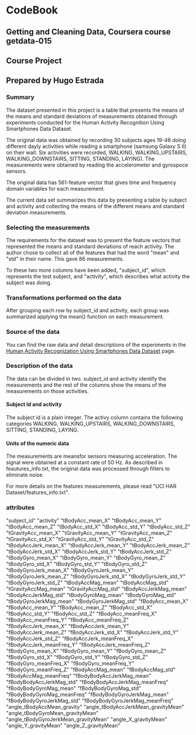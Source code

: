 # CodeBook 
## Getting and Cleaning Data, Coursera course getdata-015
## Course Project
## Prepared by Hugo Estrada

### Summary

The dataset presented in this project is a table that presents the means of the means and standard deviations of measurements obtained through experiments conducted for the Human Activity Recognition Using Smartphones Data Dataset.

The original data was obtained by recording 30 subjects ages 19-48 doing different dayly activities while reading a smartphone (samsung Galaxy S II) on their wait. Six activities were recorded,  WALKING, WALKING_UPSTAIRS, WALKING_DOWNSTAIRS, SITTING, STANDING, LAYING). The measurements were obtained by reading the accelerometer and gyrospoce sensors.

The original data has 561-feature vector that gives time and frequency domain variables for each measurement.

The current data set summarizes this data by presenting a table by subject and activity and collecting the means of the different means and standard deviation measurements. 

### Selecting the measurements
The requirements for the dataset was to present the feature vectors that represented the means and standard deviations of reach activity. The author chose to collect all of the features that had the word "mean" and "std" in their name. This gave 86 measurements. 

To these two more columns have been added, "subject_id", which represents the test subject, and "activity", which describes what activity the subject was doing.

### Transformations performed on the data
After grouping each row by subject_id and activity, each group was summarized applying the mean() function on each measurement.

### Source of the data
You can find the raw data and detail descriptions of the experiments in the [Human Activity Recognization Using Smartphones Data Dataset](http://archive.ics.uci.edu/ml/datasets/Human+Activity+Recognition+Using+Smartphones) page.

### Description of the data
The data can be divided in two. subject_id and activity identify the measurements and the rest of the columns show the means of the measurements on those activities. 

#### Subject Id and activity
The subject id is a plain integer. The activy column contains the following categories  WALKING, WALKING_UPSTAIRS, WALKING_DOWNSTAIRS, SITTING, STANDING, LAYING. 

#### Units of the numeric data
The measurements are meansfor sensors measuring acceleration. The signal were obtained at a constant rate of 50 Hz. As described in feautures_info.txt, the original data was processed through filters to eliminate noise. 

For more details on the features measurements, please read "UCI HAR Dataset/features_info.txt".

### attributes
"subject_id"
"activity"
"tBodyAcc_mean_X"
"tBodyAcc_mean_Y"
"tBodyAcc_mean_Z"
"tBodyAcc_std_X"
"tBodyAcc_std_Y"
"tBodyAcc_std_Z"
"tGravityAcc_mean_X"
"tGravityAcc_mean_Y"
"tGravityAcc_mean_Z"
"tGravityAcc_std_X"
"tGravityAcc_std_Y"
"tGravityAcc_std_Z"
"tBodyAccJerk_mean_X"
"tBodyAccJerk_mean_Y"
"tBodyAccJerk_mean_Z"
"tBodyAccJerk_std_X"
"tBodyAccJerk_std_Y"
"tBodyAccJerk_std_Z"
"tBodyGyro_mean_X"
"tBodyGyro_mean_Y"
"tBodyGyro_mean_Z"
"tBodyGyro_std_X"
"tBodyGyro_std_Y"
"tBodyGyro_std_Z"
"tBodyGyroJerk_mean_X"
"tBodyGyroJerk_mean_Y"
"tBodyGyroJerk_mean_Z"
"tBodyGyroJerk_std_X"
"tBodyGyroJerk_std_Y"
"tBodyGyroJerk_std_Z"
"tBodyAccMag_mean"
"tBodyAccMag_std"
"tGravityAccMag_mean"
"tGravityAccMag_std"
"tBodyAccJerkMag_mean"
"tBodyAccJerkMag_std"
"tBodyGyroMag_mean"
"tBodyGyroMag_std"
"tBodyGyroJerkMag_mean"
"tBodyGyroJerkMag_std"
"fBodyAcc_mean_X"
"fBodyAcc_mean_Y"
"fBodyAcc_mean_Z"
"fBodyAcc_std_X"
"fBodyAcc_std_Y"
"fBodyAcc_std_Z"
"fBodyAcc_meanFreq_X"
"fBodyAcc_meanFreq_Y"
"fBodyAcc_meanFreq_Z"
"fBodyAccJerk_mean_X"
"fBodyAccJerk_mean_Y"
"fBodyAccJerk_mean_Z"
"fBodyAccJerk_std_X"
"fBodyAccJerk_std_Y"
"fBodyAccJerk_std_Z"
"fBodyAccJerk_meanFreq_X"
"fBodyAccJerk_meanFreq_Y"
"fBodyAccJerk_meanFreq_Z"
"fBodyGyro_mean_X"
"fBodyGyro_mean_Y"
"fBodyGyro_mean_Z"
"fBodyGyro_std_X"
"fBodyGyro_std_Y"
"fBodyGyro_std_Z"
"fBodyGyro_meanFreq_X"
"fBodyGyro_meanFreq_Y"
"fBodyGyro_meanFreq_Z"
"fBodyAccMag_mean"
"fBodyAccMag_std"
"fBodyAccMag_meanFreq"
"fBodyBodyAccJerkMag_mean"
"fBodyBodyAccJerkMag_std"
"fBodyBodyAccJerkMag_meanFreq"
"fBodyBodyGyroMag_mean"
"fBodyBodyGyroMag_std"
"fBodyBodyGyroMag_meanFreq"
"fBodyBodyGyroJerkMag_mean"
"fBodyBodyGyroJerkMag_std"
"fBodyBodyGyroJerkMag_meanFreq"
"angle_tBodyAccMean_gravity"
"angle_tBodyAccJerkMean_gravityMean"
"angle_tBodyGyroMean_gravityMean"
"angle_tBodyGyroJerkMean_gravityMean"
"angle_X_gravityMean"
"angle_Y_gravityMean"
"angle_Z_gravityMean"
